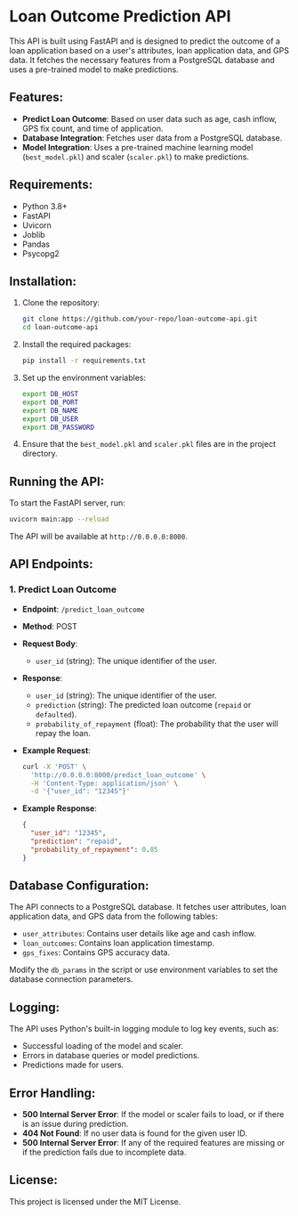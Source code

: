 # Loan Outcome Prediction API

This API is built using FastAPI and is designed to predict the outcome of a loan application based on a user's attributes, loan application data, and GPS data. It fetches the necessary features from a PostgreSQL database and uses a pre-trained model to make predictions.

## Features:
- **Predict Loan Outcome**: Based on user data such as age, cash inflow, GPS fix count, and time of application.
- **Database Integration**: Fetches user data from a PostgreSQL database.
- **Model Integration**: Uses a pre-trained machine learning model (`best_model.pkl`) and scaler (`scaler.pkl`) to make predictions.

## Requirements:
- Python 3.8+
- FastAPI
- Uvicorn
- Joblib
- Pandas
- Psycopg2

## Installation:

1. Clone the repository:
   ```bash
   git clone https://github.com/your-repo/loan-outcome-api.git
   cd loan-outcome-api
   ```

2. Install the required packages:
   ```bash
   pip install -r requirements.txt
   ```

3. Set up the environment variables:
   ```bash
   export DB_HOST
   export DB_PORT
   export DB_NAME
   export DB_USER
   export DB_PASSWORD
   ```

4. Ensure that the `best_model.pkl` and `scaler.pkl` files are in the project directory.

## Running the API:

To start the FastAPI server, run:
```bash
uvicorn main:app --reload
```

The API will be available at `http://0.0.0.0:8000`.

## API Endpoints:

### 1. Predict Loan Outcome

- **Endpoint**: `/predict_loan_outcome`
- **Method**: POST
- **Request Body**: 
  - `user_id` (string): The unique identifier of the user.
  
- **Response**: 
  - `user_id` (string): The unique identifier of the user.
  - `prediction` (string): The predicted loan outcome (`repaid` or `defaulted`).
  - `probability_of_repayment` (float): The probability that the user will repay the loan.
  
- **Example Request**:
  ```bash
  curl -X 'POST' \
    'http://0.0.0.0:8000/predict_loan_outcome' \
    -H 'Content-Type: application/json' \
    -d '{"user_id": "12345"}'
  ```

- **Example Response**:
  ```json
  {
    "user_id": "12345",
    "prediction": "repaid",
    "probability_of_repayment": 0.85
  }
  ```

## Database Configuration:
The API connects to a PostgreSQL database. It fetches user attributes, loan application data, and GPS data from the following tables:
- `user_attributes`: Contains user details like age and cash inflow.
- `loan_outcomes`: Contains loan application timestamp.
- `gps_fixes`: Contains GPS accuracy data.

Modify the `db_params` in the script or use environment variables to set the database connection parameters.

## Logging:
The API uses Python's built-in logging module to log key events, such as:
- Successful loading of the model and scaler.
- Errors in database queries or model predictions.
- Predictions made for users.

## Error Handling:
- **500 Internal Server Error**: If the model or scaler fails to load, or if there is an issue during prediction.
- **404 Not Found**: If no user data is found for the given user ID.
- **500 Internal Server Error**: If any of the required features are missing or if the prediction fails due to incomplete data.

## License:
This project is licensed under the MIT License.
